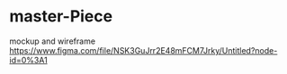 # master-Piece

mockup and wireframe
https://www.figma.com/file/NSK3GuJrr2E48mFCM7Jrky/Untitled?node-id=0%3A1
